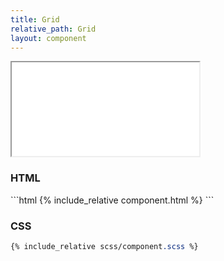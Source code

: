 ```yaml
---
title: Grid
relative_path: Grid
layout: component
---
```


<iframe src="{{ site.baseurl}}/component/{{ page.relative_path }}/example.html"></iframe>

<h3>HTML</h3>
```html
{% include_relative component.html %}
```
<h3>CSS</h3>

```css
{% include_relative scss/component.scss %}
```
